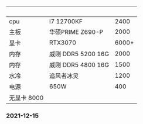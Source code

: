 | &nbsp;        | &nbsp;        | &nbsp;        |
| ------------- | ------------- | ------------- |
|cpu|i7 12700KF|2400|
|主板|华硕PRIME Z690-P|2000|
|显卡|RTX3070|6000+|
|内存|威刚 DDR5 5200 16G|2000|
|内存|威刚 DDR5 4800 16G|1500|
|水冷|追风者冰灵|1200|
|电源|650W|400|
|无显卡 8000|
### 2021-12-15
